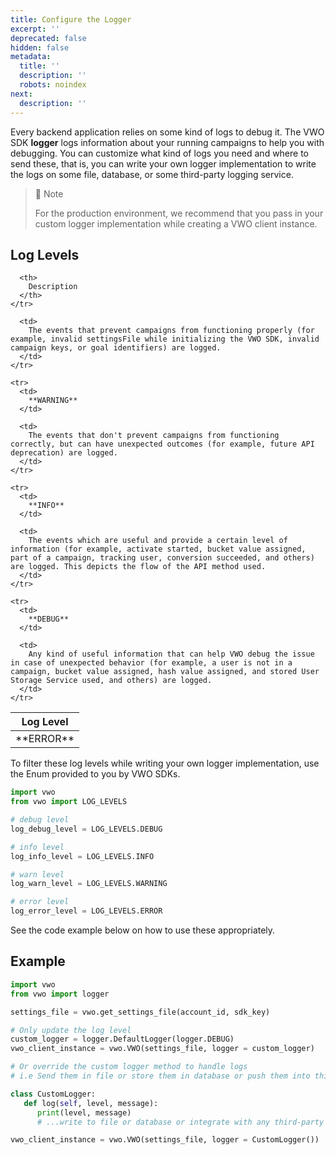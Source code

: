 ```yaml
---
title: Configure the Logger
excerpt: ''
deprecated: false
hidden: false
metadata:
  title: ''
  description: ''
  robots: noindex
next:
  description: ''
---
```

Every backend application relies on some kind of logs to debug it. The VWO SDK **logger** logs information about your running campaigns to help you with debugging. You can customize what kind of logs you need and where to send these, that is, you can write your own logger implementation to write the logs on some file, database, or some third-party logging service.

> 📘 Note
>
> For the production environment, we recommend that you pass in your custom logger implementation while creating a VWO client instance.

## Log Levels

<Table align={["left","left"]}>
  <thead>
    <tr>
      <th>
        Log Level
      </th>

      <th>
        Description
      </th>
    </tr>
  </thead>

  <tbody>
    <tr>
      <td>
        **ERROR** 
      </td>

      <td>
        The events that prevent campaigns from functioning properly (for example, invalid settingsFile while initializing the VWO SDK, invalid campaign keys, or goal identifiers) are logged.
      </td>
    </tr>

    <tr>
      <td>
        **WARNING** 
      </td>

      <td>
        The events that don't prevent campaigns from functioning correctly, but can have unexpected outcomes (for example, future API deprecation) are logged.
      </td>
    </tr>

    <tr>
      <td>
        **INFO** 
      </td>

      <td>
        The events which are useful and provide a certain level of information (for example, activate started, bucket value assigned, part of a campaign, tracking user, conversion succeeded, and others) are logged. This depicts the flow of the API method used.
      </td>
    </tr>

    <tr>
      <td>
        **DEBUG** 
      </td>

      <td>
        Any kind of useful information that can help VWO debug the issue in case of unexpected behavior (for example, a user is not in a campaign, bucket value assigned, hash value assigned, and stored User Storage Service used, and others) are logged.
      </td>
    </tr>
  </tbody>
</Table>

To filter these log levels while writing your own logger implementation, use the Enum provided to you by VWO SDKs.

```python
import vwo
from vwo import LOG_LEVELS

# debug level
log_debug_level = LOG_LEVELS.DEBUG

# info level
log_info_level = LOG_LEVELS.INFO

# warn level
log_warn_level = LOG_LEVELS.WARNING

# error level
log_error_level = LOG_LEVELS.ERROR
```

See the code example below on how to use these appropriately.

## Example

```python
import vwo
from vwo import logger

settings_file = vwo.get_settings_file(account_id, sdk_key)

# Only update the log level
custom_logger = logger.DefaultLogger(logger.DEBUG)
vwo_client_instance = vwo.VWO(settings_file, logger = custom_logger)

# Or override the custom logger method to handle logs
# i.e Send them in file or store them in database or push them into third-part service

class CustomLogger:
   def log(self, level, message):
      print(level, message)
      # ...write to file or database or integrate with any third-party service

vwo_client_instance = vwo.VWO(settings_file, logger = CustomLogger())
```
